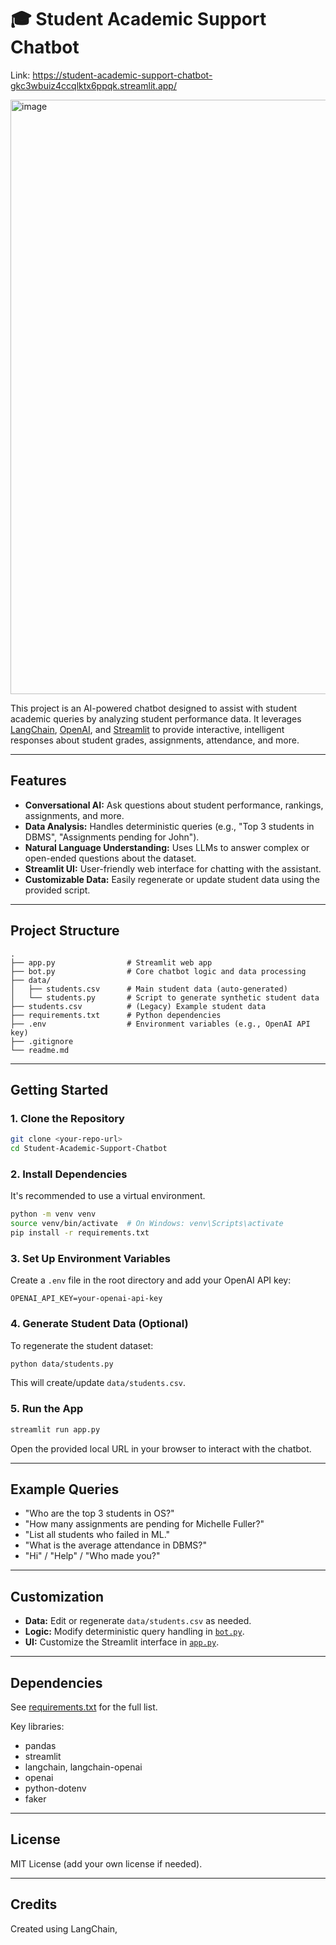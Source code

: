 # 🎓 Student Academic Support Chatbot

Link: https://student-academic-support-chatbot-gkc3wbuiz4ccqlktx6ppqk.streamlit.app/

<img width="1915" height="951" alt="image" src="https://github.com/user-attachments/assets/9ffcbb78-7c38-43f8-9102-d26b3aaa0810" />



This project is an AI-powered chatbot designed to assist with student academic queries by analyzing student performance data. It leverages [LangChain](https://github.com/langchain-ai/langchain), [OpenAI](https://platform.openai.com/), and [Streamlit](https://streamlit.io/) to provide interactive, intelligent responses about student grades, assignments, attendance, and more.

---

## Features

- **Conversational AI:** Ask questions about student performance, rankings, assignments, and more.
- **Data Analysis:** Handles deterministic queries (e.g., "Top 3 students in DBMS", "Assignments pending for John").
- **Natural Language Understanding:** Uses LLMs to answer complex or open-ended questions about the dataset.
- **Streamlit UI:** User-friendly web interface for chatting with the assistant.
- **Customizable Data:** Easily regenerate or update student data using the provided script.

---

## Project Structure

```
.
├── app.py                # Streamlit web app
├── bot.py                # Core chatbot logic and data processing
├── data/
│   ├── students.csv      # Main student data (auto-generated)
│   └── students.py       # Script to generate synthetic student data
├── students.csv          # (Legacy) Example student data
├── requirements.txt      # Python dependencies
├── .env                  # Environment variables (e.g., OpenAI API key)
├── .gitignore
└── readme.md
```

---

## Getting Started

### 1. Clone the Repository

```sh
git clone <your-repo-url>
cd Student-Academic-Support-Chatbot
```

### 2. Install Dependencies

It's recommended to use a virtual environment.

```sh
python -m venv venv
source venv/bin/activate  # On Windows: venv\Scripts\activate
pip install -r requirements.txt
```

### 3. Set Up Environment Variables

Create a `.env` file in the root directory and add your OpenAI API key:

```
OPENAI_API_KEY=your-openai-api-key
```

### 4. Generate Student Data (Optional)

To regenerate the student dataset:

```sh
python data/students.py
```

This will create/update `data/students.csv`.

### 5. Run the App

```sh
streamlit run app.py
```

Open the provided local URL in your browser to interact with the chatbot.

---

## Example Queries

- "Who are the top 3 students in OS?"
- "How many assignments are pending for Michelle Fuller?"
- "List all students who failed in ML."
- "What is the average attendance in DBMS?"
- "Hi" / "Help" / "Who made you?"

---

## Customization

- **Data:** Edit or regenerate `data/students.csv` as needed.
- **Logic:** Modify deterministic query handling in [`bot.py`](bot.py).
- **UI:** Customize the Streamlit interface in [`app.py`](app.py).

---

## Dependencies

See [requirements.txt](requirements.txt) for the full list.

Key libraries:

- pandas
- streamlit
- langchain, langchain-openai
- openai
- python-dotenv
- faker

---

## License

MIT License (add your own license if needed).

---

## Credits

Created using LangChain,
